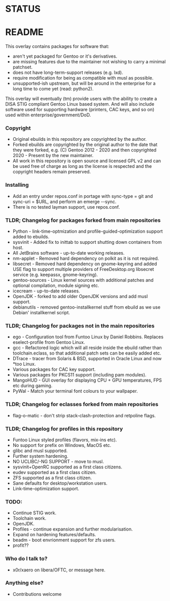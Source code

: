 # STATUS #

# README #

This overlay contains packages for software that:

* aren't yet packaged for Gentoo or it's derivatives.
* are missing features due to the maintainer not wishing to carry a minimal patchset.
* does not have long-term-support releases (e.g. lxd).
* require modification for being as compatible with musl as possible.
* unsupported-ish upstream, but will be around in the enterprise for a long time to come yet (read: python2).

This overlay will eventually (tm) provide users with the ability to create a DISA STIG compliant Gentoo Linux based
system. And will also include software used for supporting hardware (printers, CAC keys, and so on) used within
enterprise/government/DoD.

### Copyright ###

* Original ebuilds in this repository are copyrighted by the author.
* Forked ebuilds are copyrighted by the original author to the date that they were forked, e.g. (C) Gentoo 2012 - 2020
  and then copyrighted 2020 - Present by the new maintainer.
* All work in this repository is open source and licensed GPL v2 and can be used free of charge as long as the license
  is respected and the copyright headers remain preserved.

### Installing ###

* Add an entry under repos.conf in portage with sync-type = git and sync-uri = $URL, and perform an emerge --sync.
* There is no tested layman support, use repos.conf.

### TLDR; Changelog for packages forked from main repositories ###

* Python - link-time-optmization and profile-guided-optimization support added to ebuilds.
* sysvinit - Added fix to inittab to support shutting down containers from host.
* All JetBrains software - up-to-date working releases.
* nm-applet - Removed hard dependency on polkit as it is not required.
* libsecret - Removed hard dependency on gnome-keyring and added USE flag to support multiple providers of
  FreeDesktop.org libsecret service (e.g. keepassx, gnome-keyring).
* gentoo-sources - Linux kernel sources with additional patches and optional compilation, module signing etc.
* icecream - up-to-date releases.
* OpenJDK - forked to add older OpenJDK versions and add musl support.
* debianutils - removed gentoo-installkernel stuff from ebuild as we use Debian' installkernel script.

### TLDR; Changelog for packages not in the main repositories ###

* ego - Configuration tool from Funtoo Linux by Daniel Robbins. Replaces eselect-profile from Gentoo Linux.
* gcc - Refactored logic which will all reside inside the ebuild rather than toolchain.eclass, so that additional patch
  sets can be easily added etc.
* DTrace - tracer from Solaris & BSD, supported in Oracle Linux and now *too Linux.
* Various packages for CAC key support.
* Various packages for PKCS11 support (including pam modules).
* MangoHUD - GUI overlay for displaying CPU + GPU temperatures, FPS etc during gaming.
* PyWal - Match your terminal font colours to your wallpaper.

### TLDR; Changelog for eclasses forked from main repositories ###

* flag-o-matic - don't strip stack-clash-protection and retpoline flags.

### TLDR; Changelog for profiles in this repository ###

* Funtoo Linux styled profiles (flavors, mix-ins etc).
* No support for prefix on Windows, MacOS etc.
* glibc and musl supported.
* Further system hardening.
* NO UCLIBC/-NG SUPPORT - move to musl.
* sysvinit+OpenRC supported as a first class citizens.
* eudev supported as a first class citizen.
* ZFS supported as a first class citizen.
* Sane defaults for desktop/workstation users.
* Link-time-optimization support.

### TODO: ###

* Continue STIG work.
* Toolchain work.
* OpenJDK.
* Profiles - continue expansion and further modularisation.
* Expand on hardening features/defaults.
* beadm - boot envrionment support for zfs users.
* profit??

### Who do I talk to? ###

* x0r/xaero on libera/OFTC, or message here.

### Anything else? ###

* Contributions welcome
